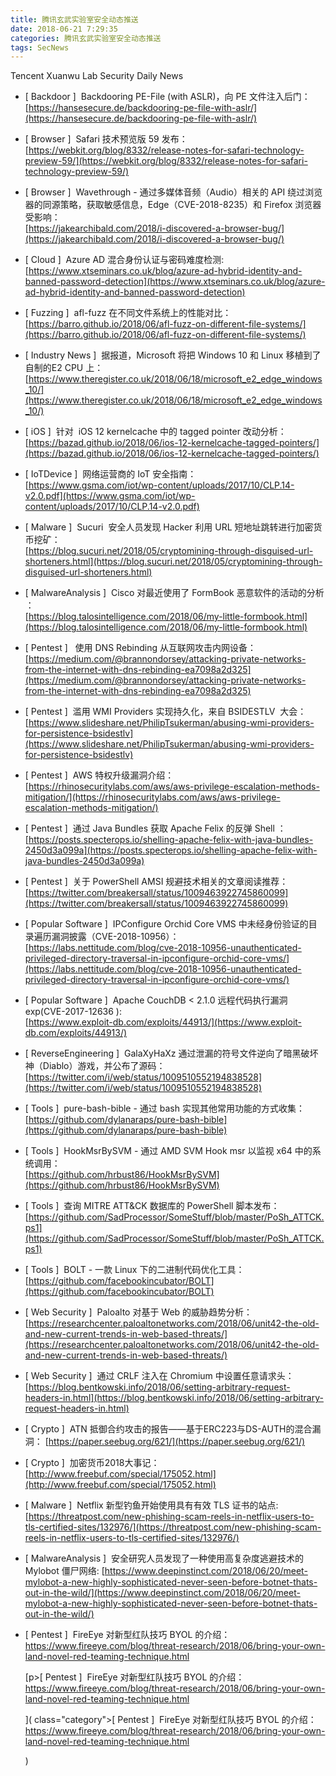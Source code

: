 ```yaml
---
title: 腾讯玄武实验室安全动态推送
date: 2018-06-21 7:29:35
categories: 腾讯玄武实验室安全动态推送
tags: SecNews
---
```


Tencent Xuanwu Lab Security Daily News  
* [ Backdoor ]  Backdooring PE-File (with ASLR)，向 PE 文件注入后门：    
[https://hansesecure.de/backdooring-pe-file-with-aslr/](https://hansesecure.de/backdooring-pe-file-with-aslr/)  

* [ Browser ]  Safari 技术预览版 59 发布：   
[https://webkit.org/blog/8332/release-notes-for-safari-technology-preview-59/](https://webkit.org/blog/8332/release-notes-for-safari-technology-preview-59/)  

* [ Browser ]  Wavethrough - 通过多媒体音频（Audio）相关的 API 绕过浏览器的同源策略，获取敏感信息，Edge（CVE-2018-8235）和 Firefox 浏览器受影响：   
[https://jakearchibald.com/2018/i-discovered-a-browser-bug/](https://jakearchibald.com/2018/i-discovered-a-browser-bug/)  

* [ Cloud ]  Azure AD 混合身份认证与密码难度检测:   
[https://www.xtseminars.co.uk/blog/azure-ad-hybrid-identity-and-banned-password-detection](https://www.xtseminars.co.uk/blog/azure-ad-hybrid-identity-and-banned-password-detection)  

* [ Fuzzing ]  afl-fuzz 在不同文件系统上的性能对比：   
[https://barro.github.io/2018/06/afl-fuzz-on-different-file-systems/](https://barro.github.io/2018/06/afl-fuzz-on-different-file-systems/)  

* [ Industry News ]  据报道，Microsoft 将把 Windows 10 和 Linux 移植到了自制的E2 CPU 上：   
[https://www.theregister.co.uk/2018/06/18/microsoft_e2_edge_windows_10/](https://www.theregister.co.uk/2018/06/18/microsoft_e2_edge_windows_10/)  

* [ iOS ]  针对  iOS 12 kernelcache 中的 tagged pointer 改动分析：   
[https://bazad.github.io/2018/06/ios-12-kernelcache-tagged-pointers/](https://bazad.github.io/2018/06/ios-12-kernelcache-tagged-pointers/)  

* [ IoTDevice ]  网络运营商的 IoT 安全指南：   
[https://www.gsma.com/iot/wp-content/uploads/2017/10/CLP.14-v2.0.pdf](https://www.gsma.com/iot/wp-content/uploads/2017/10/CLP.14-v2.0.pdf)  

* [ Malware ]  Sucuri  安全人员发现 Hacker 利用 URL 短地址跳转进行加密货币挖矿：   
[https://blog.sucuri.net/2018/05/cryptomining-through-disguised-url-shorteners.html](https://blog.sucuri.net/2018/05/cryptomining-through-disguised-url-shorteners.html)  

* [ MalwareAnalysis ]  Cisco 对最近使用了 FormBook 恶意软件的活动的分析 ：   
[https://blog.talosintelligence.com/2018/06/my-little-formbook.html](https://blog.talosintelligence.com/2018/06/my-little-formbook.html)  

* [ Pentest ]   使用 DNS Rebinding 从互联网攻击内网设备：    
[https://medium.com/@brannondorsey/attacking-private-networks-from-the-internet-with-dns-rebinding-ea7098a2d325](https://medium.com/@brannondorsey/attacking-private-networks-from-the-internet-with-dns-rebinding-ea7098a2d325)  

* [ Pentest ]  滥用 WMI Providers 实现持久化，来自 BSIDESTLV  大会：   
[https://www.slideshare.net/PhilipTsukerman/abusing-wmi-providers-for-persistence-bsidestlv](https://www.slideshare.net/PhilipTsukerman/abusing-wmi-providers-for-persistence-bsidestlv)  

* [ Pentest ]  AWS 特权升级漏洞介绍：   
[https://rhinosecuritylabs.com/aws/aws-privilege-escalation-methods-mitigation/](https://rhinosecuritylabs.com/aws/aws-privilege-escalation-methods-mitigation/)  

* [ Pentest ]  通过 Java Bundles 获取 Apache Felix 的反弹 Shell ：   
[https://posts.specterops.io/shelling-apache-felix-with-java-bundles-2450d3a099a](https://posts.specterops.io/shelling-apache-felix-with-java-bundles-2450d3a099a)  

* [ Pentest ]  关于 PowerShell AMSI 规避技术相关的文章阅读推荐：   
[https://twitter.com/breakersall/status/1009463922745860099](https://twitter.com/breakersall/status/1009463922745860099)  

* [ Popular Software ]  IPConfigure Orchid Core VMS 中未经身份验证的目录遍历漏洞披露（CVE-2018-10956）：   
[https://labs.nettitude.com/blog/cve-2018-10956-unauthenticated-privileged-directory-traversal-in-ipconfigure-orchid-core-vms/](https://labs.nettitude.com/blog/cve-2018-10956-unauthenticated-privileged-directory-traversal-in-ipconfigure-orchid-core-vms/)  

* [ Popular Software ]  Apache CouchDB &lt; 2.1.0 远程代码执行漏洞 exp(CVE-2017-12636                                ):   
[https://www.exploit-db.com/exploits/44913/](https://www.exploit-db.com/exploits/44913/)  

* [ ReverseEngineering ]  GalaXyHaXz 通过泄漏的符号文件逆向了暗黑破坏神（Diablo）游戏，并公布了源码：   
[https://twitter.com/i/web/status/1009510552194838528](https://twitter.com/i/web/status/1009510552194838528)  

* [ Tools ]  pure-bash-bible - 通过 bash 实现其他常用功能的方式收集：    
[https://github.com/dylanaraps/pure-bash-bible](https://github.com/dylanaraps/pure-bash-bible)  

* [ Tools ]  HookMsrBySVM - 通过 AMD SVM Hook msr 以监视 x64 中的系统调用：   
[https://github.com/hrbust86/HookMsrBySVM](https://github.com/hrbust86/HookMsrBySVM)  

* [ Tools ]  查询 MITRE ATT&amp;CK 数据库的 PowerShell 脚本发布：   
[https://github.com/SadProcessor/SomeStuff/blob/master/PoSh_ATTCK.ps1](https://github.com/SadProcessor/SomeStuff/blob/master/PoSh_ATTCK.ps1)  

* [ Tools ]  BOLT - 一款 Linux 下的二进制代码优化工具：   
[https://github.com/facebookincubator/BOLT](https://github.com/facebookincubator/BOLT)  

* [ Web Security ]  Paloalto 对基于 Web 的威胁趋势分析：   
[https://researchcenter.paloaltonetworks.com/2018/06/unit42-the-old-and-new-current-trends-in-web-based-threats/](https://researchcenter.paloaltonetworks.com/2018/06/unit42-the-old-and-new-current-trends-in-web-based-threats/)  

* [ Web Security ]  通过 CRLF 注入在 Chromium 中设置任意请求头：   
[https://blog.bentkowski.info/2018/06/setting-arbitrary-request-headers-in.html](https://blog.bentkowski.info/2018/06/setting-arbitrary-request-headers-in.html)  

* [ Crypto ]  ATN 抵御合约攻击的报告——基于ERC223与DS-AUTH的混合漏洞： 
[https://paper.seebug.org/621/](https://paper.seebug.org/621/)  

* [ Crypto ]  加密货币2018大事记： 
[http://www.freebuf.com/special/175052.html](http://www.freebuf.com/special/175052.html)  

* [ Malware ]  Netflix 新型钓鱼开始使用具有有效 TLS 证书的站点: 
[https://threatpost.com/new-phishing-scam-reels-in-netflix-users-to-tls-certified-sites/132976/](https://threatpost.com/new-phishing-scam-reels-in-netflix-users-to-tls-certified-sites/132976/)  

* [ MalwareAnalysis ]  安全研究人员发现了一种使用高复杂度逃避技术的 Mylobot 僵尸网络: 
[https://www.deepinstinct.com/2018/06/20/meet-mylobot-a-new-highly-sophisticated-never-seen-before-botnet-thats-out-in-the-wild/](https://www.deepinstinct.com/2018/06/20/meet-mylobot-a-new-highly-sophisticated-never-seen-before-botnet-thats-out-in-the-wild/)  

* [ Pentest ]  FireEye 对新型红队技巧 BYOL 的介绍：https://www.fireeye.com/blog/threat-research/2018/06/bring-your-own-land-novel-red-teaming-technique.html </p>
[p><span class="category">[ Pentest ]</span>  FireEye 对新型红队技巧 BYOL 的介绍：https://www.fireeye.com/blog/threat-research/2018/06/bring-your-own-land-novel-red-teaming-technique.html </p>]( class="category">[ Pentest ]</span>  FireEye 对新型红队技巧 BYOL 的介绍：https://www.fireeye.com/blog/threat-research/2018/06/bring-your-own-land-novel-red-teaming-technique.html </p>)  

